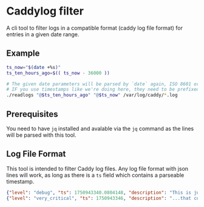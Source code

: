 # Caddylog filter

A cli tool to filter logs in a compatible format (caddy log file format) for entries in a given date range.

## Example

```bash
ts_now="$(date +%s)"
ts_ten_hours_ago=$(( ts_now - 36000 ))

# The given date parameters will be parsed by `date` again, ISO 8601 or RFC 3339 will work as well.
# IF you use timestamps like we're doing here, they need to be prefixed with `@` characters!
./readlogs "@$ts_ten_hours_ago" "@$ts_now" /var/log/caddy/*.log
```

## Prerequisites

You need to have `jq` installed and avalable via the `jq` command as the lines will be parsed with this tool.

## Log File Format

This tool is intended to filter Caddy log files. Any log file format with json lines will work, as long as there is a `ts` field which contains a parseable timestamp.

```json
{"level": "debug", "ts": 1750943340.0804148, "description": "This is just an example for a log file..."}
{"level": "very_critical", "ts": 1750943346, "description": "...that could be parsed with this tool."}
```
